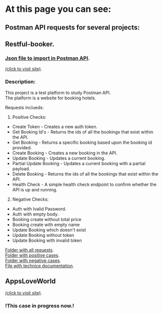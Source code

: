 # At this page you can see:
## Postman API requests for several projects:
## Restful-booker. <br>
### [Json file to import in Postman API](https://github.com/dkob1996/Postman-Collections/blob/main/Restful-booker/Restful-Booker%20Test1.postman_collection.json).<br>
[(click to visit site)](https://restful-booker.herokuapp.com/apidoc/index.html).

### Description:

This project is a test platform to study Postman API.<br>
The platform is a website for booking hotels.

Requests inclueds:
 1. Positive Checks:
* Create Token - Creates a new auth token.
* Get Booking Id's - Returns the ids of all the bookings that exist within the API.
* Get Booking - Returns a specific booking based upon the booking id provided.
* Create Booking - Creates a new booking in the API.
* Update Booking - Updates a current booking.
* Partial Update Booking - Updates a current booking with a partial payload.
* Delete Booking - Returns the ids of all the bookings that exist within the API.
* Health Check - A simple health check endpoint to confirm whether the API is up and running.

2. Negative Checks:
* Auth with Ivalid Password.
* Auth with empty body.
* Booking create without total price
* Booking create with empty name
* Update Booking which doesn't exist
* Update Booking without token
* Update Booking with invalid token



[Folder with all requests](https://github.com/dkob1996/Postman-Collections/tree/main/Restful-booker).<br>
[Folder with positive cases](https://github.com/dkob1996/Postman-Collections/tree/main/Restful-booker/Positive).<br>
[Folder with negative cases](https://github.com/dkob1996/Postman-Collections/tree/main/Restful-booker/Negative).<br>
[File with technice documentation](https://github.com/dkob1996/Postman-Collections/blob/main/Restful-booker/technice-documentation.md).<br>

## AppsLoveWorld<br>
[(click to visit site)](https://www.appsloveworld.com/sample-rest-api-url-for-testing-with-authentication).

### !This case in progress now.!